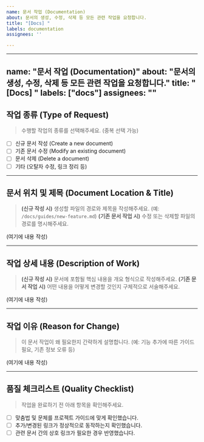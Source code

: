 ```yaml
---
name: 문서 작업 (Documentation)
about: 문서의 생성, 수정, 삭제 등 모든 관련 작업을 요청합니다.
title: "[Docs] "
labels: documentation
assignees: ''

---
```


---
name: "문서 작업 (Documentation)"
about: "문서의 생성, 수정, 삭제 등 모든 관련 작업을 요청합니다."
title: "[Docs] "
labels: ["docs"]
assignees: ""
---

## 작업 종류 (Type of Request)
> 수행할 작업의 종류를 선택해주세요. (중복 선택 가능)
- [ ] 신규 문서 작성 (Create a new document)
- [ ] 기존 문서 수정 (Modify an existing document)
- [ ] 문서 삭제 (Delete a document)
- [ ] 기타 (오탈자 수정, 링크 정리 등)

---

## 문서 위치 및 제목 (Document Location & Title)
> **(신규 작성 시)** 생성할 파일의 경로와 제목을 작성해주세요. (예: `/docs/guides/new-feature.md`)
> **(기존 문서 작업 시)** 수정 또는 삭제할 파일의 경로를 명시해주세요.

(여기에 내용 작성)

---

## 작업 상세 내용 (Description of Work)
> **(신규 작성 시)** 문서에 포함될 핵심 내용을 개요 형식으로 작성해주세요.
> **(기존 문서 작업 시)** 어떤 내용을 어떻게 변경할 것인지 구체적으로 서술해주세요.

(여기에 내용 작성)

---

## 작업 이유 (Reason for Change)
> 이 문서 작업이 왜 필요한지 간략하게 설명합니다. (예: 기능 추가에 따른 가이드 필요, 기존 정보 오류 등)

(여기에 내용 작성)

---

## 품질 체크리스트 (Quality Checklist)
> 작업을 완료하기 전 아래 항목을 확인해주세요.
- [ ] 맞춤법 및 문체를 프로젝트 가이드에 맞게 확인했습니다.
- [ ] 추가/변경된 링크가 정상적으로 동작하는지 확인했습니다.
- [ ] 관련 문서 간의 상호 링크가 필요한 경우 반영했습니다.
